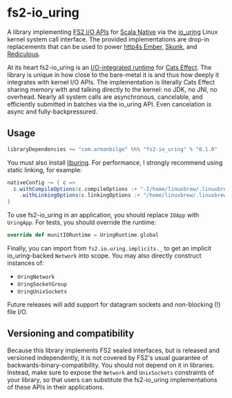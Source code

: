 # fs2-io_uring

A library implementing [FS2 I/O APIs](https://fs2.io/#/io) for [Scala Native](https://scala-native.org/) via the [io_uring](https://en.wikipedia.org/wiki/Io_uring) Linux kernel system call interface. The provided implementations are drop-in replacements that can be used to power [http4s Ember](https://http4s.org/v0.23/docs/integrations.html#ember), [Skunk](https://github.com/tpolecat/skunk), and [Rediculous](https://github.com/davenverse/rediculous).

At its heart fs2-io_uring is an [I/O-integrated runtime](https://github.com/typelevel/cats-effect/discussions/3070) for [Cats Effect](https://typelevel.org/cats-effect/). The library is unique in how close to the bare-metal it is and thus how deeply it integrates with kernel I/O APIs. The implementation is literally Cats Effect sharing memory with and talking directly to the kernel: no JDK, no JNI, no overhead. Nearly all system calls are asynchronous, cancelable, and efficiently submitted in batches via the io_uring API. Even cancelation is async and fully-backpressured.

## Usage

```scala
libraryDependencies += "com.armanbilge" %%% "fs2-io_uring" % "0.1.0"
```

You must also install [liburing](https://github.com/axboe/liburing). For performance, I strongly recommend using static linking, for example:

```scala
nativeConfig ~= { c =>
  c.withCompileOptions(c.compileOptions :+ "-I/home/linuxbrew/.linuxbrew/include")
    .withLinkingOptions(c.linkingOptions :+ "/home/linuxbrew/.linuxbrew/lib/liburing.a")
}
```

To use fs2-io_uring in an application, you should replace `IOApp` with `UringApp`. For tests, you should override the runtime:

```scala
override def munitIORuntime = UringRuntime.global
```

Finally, you can import from `fs2.io.uring.implicits._` to get an implicit io_uring-backed `Network` into scope. You may also directly construct instances of:

- `UringNetwork`
- `UringSocketGroup`
- `UringUnixSockets`

Future releases will add support for datagram sockets and non-blocking (!) file I/O.

## Versioning and compatibility

Because this library implements FS2 sealed interfaces, but is released and versioned independently, it is not covered by FS2's usual guarantee of backwards-binary-compatibility. You should not depend on it in libraries. Instead, make sure to expose the `Network` and `UnixSockets` constraints of your library, so that users can substitute the fs2-io_uring implementations of these APIs in their applications.
